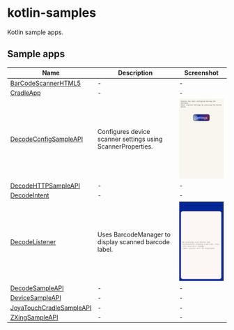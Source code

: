 # kotlin-samples

Kotlin sample apps.

## Sample apps

| Name | Description | Screenshot
|------|-------------|-----------
| [BarCodeScannerHTML5](BarCodeScannerHTML5/) | - | - 
| [CradleApp](CradleApp/) | - | -
| [DecodeConfigSampleAPI](DecodeConfigSampleAPI/) | Configures device scanner settings using ScannerProperties. |![DecodeConfigSampleAPI](screenshots/decode_config.png)
| [DecodeHTTPSampleAPI](DecodeHTTPSampleAPI/) | - | -
| [DecodeIntent](DecodeIntent/) | - | -
| [DecodeListener](DecodeListener/) | Uses BarcodeManager to display scanned barcode label. | ![DecodeListener](screenshots/decode_listener.png)
| [DecodeSampleAPI](DecodeSampleAPI/) | - | -
| [DeviceSampleAPI](DeviceSampleAPI/) | - | -
| [JoyaTouchCradleSampleAPI](JoyaTouchCradleSampleAPI/) | - | -
| [ZXingSampleAPI](ZXingSampleAPI/) | - | -